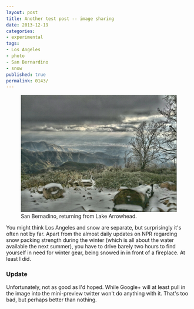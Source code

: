 ```yaml
---
layout: post
title: Another test post -- image sharing
date: 2013-12-19
categories:
- experimental
tags:
- Los Angeles
- photo
- San Bernardino
- snow
published: true
permalink: 0143/
---
```



<figure>
  <a href="/assets/2013/san-bernadino.jpg">
    <img alt="picture of San Bernadino" src="/assets/2013/san-bernadino.jpg"/>
  </a>
  <figcaption>
  San Bernadino, returning from Lake Arrowhead.
  </figcaption>
</figure>

You might think Los Angeles and snow are separate, but surprisingly it's often not by far. Apart from the almost daily updates on NPR regarding snow packing strength during the winter (which is all about the water available the next summer), you have to drive barely two hours to find yourself in need for winter gear, being snowed in in front of a fireplace. At least I did.

### Update

Unfortunately, not as good as I'd hoped. While Google+ will at least pull in the image into the mini-preview twitter won't do anything with it. That's too bad, but perhaps better than nothing.
